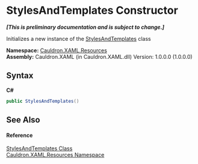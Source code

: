 # StylesAndTemplates Constructor 
 _**\[This is preliminary documentation and is subject to change.\]**_

Initializes a new instance of the <a href="T_Cauldron_XAML_Resources_StylesAndTemplates">StylesAndTemplates</a> class

**Namespace:**&nbsp;<a href="N_Cauldron_XAML_Resources">Cauldron.XAML.Resources</a><br />**Assembly:**&nbsp;Cauldron.XAML (in Cauldron.XAML.dll) Version: 1.0.0.0 (1.0.0.0)

## Syntax

**C#**<br />
``` C#
public StylesAndTemplates()
```


## See Also


#### Reference
<a href="T_Cauldron_XAML_Resources_StylesAndTemplates">StylesAndTemplates Class</a><br /><a href="N_Cauldron_XAML_Resources">Cauldron.XAML.Resources Namespace</a><br />